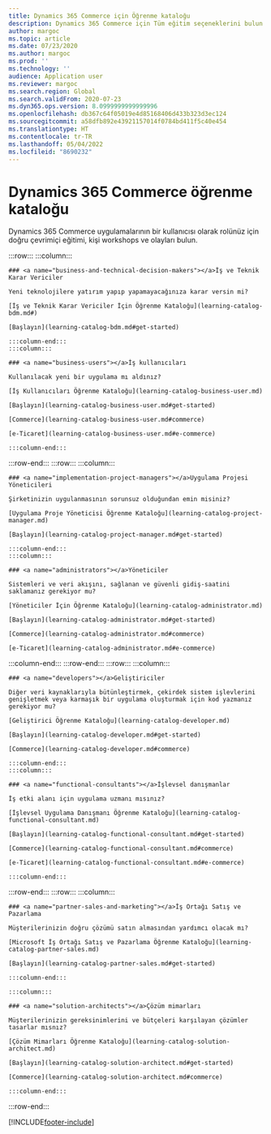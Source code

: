 ```yaml
---
title: Dynamics 365 Commerce için Öğrenme kataloğu
description: Dynamics 365 Commerce için Tüm eğitim seçeneklerini bulun.
author: margoc
ms.topic: article
ms.date: 07/23/2020
ms.author: margoc
ms.prod: ''
ms.technology: ''
audience: Application user
ms.reviewer: margoc
ms.search.region: Global
ms.search.validFrom: 2020-07-23
ms.dyn365.ops.version: 8.0999999999999996
ms.openlocfilehash: db367c64f05019e4d85168406d433b323d3ec124
ms.sourcegitcommit: a58dfb892e43921157014f0784bd411f5c40e454
ms.translationtype: HT
ms.contentlocale: tr-TR
ms.lasthandoff: 05/04/2022
ms.locfileid: "8690232"
---
```

# <a name="dynamics-365-commerce-learning-catalog"></a>Dynamics 365 Commerce öğrenme kataloğu 

Dynamics 365 Commerce uygulamalarının bir kullanıcısı olarak rolünüz için doğru çevrimiçi eğitimi, kişi workshops ve olayları bulun.

<!-- ![Universal Windows Platform (UWP).](images/platform-uwp.png)  -->  

:::row:::
    :::column:::
<!-- ![Universal Windows Platform (UWP).](images/platform-uwp.png)  -->  

    ### <a name="business-and-technical-decision-makers"></a>İş ve Teknik Karar Vericiler

    Yeni teknolojilere yatırım yapıp yapamayacağınıza karar versin mi? 

    [İş ve Teknik Karar Vericiler İçin Öğrenme Kataloğu](learning-catalog-bdm.md#)

    [Başlayın](learning-catalog-bdm.md#get-started)

    :::column-end:::
    :::column:::

    ### <a name="business-users"></a>İş kullanıcıları

    Kullanılacak yeni bir uygulama mı aldınız? 

    [İş Kullanıcıları Öğrenme Kataloğu](learning-catalog-business-user.md)

    [Başlayın](learning-catalog-business-user.md#get-started)

    [Commerce](learning-catalog-business-user.md#commerce)

    [e-Ticaret](learning-catalog-business-user.md#e-commerce)

    :::column-end:::
:::row-end:::
:::row:::
    :::column:::

    ### <a name="implementation-project-managers"></a>Uygulama Projesi Yöneticileri

    Şirketinizin uygulanmasının sorunsuz olduğundan emin misiniz?

    [Uygulama Proje Yöneticisi Öğrenme Kataloğu](learning-catalog-project-manager.md)

    [Başlayın](learning-catalog-project-manager.md#get-started)

    :::column-end:::
    :::column:::

    ### <a name="administrators"></a>Yöneticiler

    Sistemleri ve veri akışını, sağlanan ve güvenli gidiş-saatini saklamanız gerekiyor mu?

    [Yöneticiler İçin Öğrenme Kataloğu](learning-catalog-administrator.md)

    [Başlayın](learning-catalog-administrator.md#get-started)

    [Commerce](learning-catalog-administrator.md#commerce)

    [e-Ticaret](learning-catalog-administrator.md#e-commerce)

  :::column-end:::
:::row-end:::
:::row:::
    :::column:::

    ### <a name="developers"></a>Geliştiriciler

    Diğer veri kaynaklarıyla bütünleştirmek, çekirdek sistem işlevlerini genişletmek veya karmaşık bir uygulama oluşturmak için kod yazmanız gerekiyor mu?

    [Geliştirici Öğrenme Kataloğu](learning-catalog-developer.md)

    [Başlayın](learning-catalog-developer.md#get-started)

    [Commerce](learning-catalog-developer.md#commerce)

    :::column-end:::
    :::column:::

    ### <a name="functional-consultants"></a>İşlevsel danışmanlar

    İş etki alanı için uygulama uzmanı mısınız? 

    [İşlevsel Uygulama Danışmanı Öğrenme Kataloğu](learning-catalog-functional-consultant.md)

    [Başlayın](learning-catalog-functional-consultant.md#get-started)

    [Commerce](learning-catalog-functional-consultant.md#commerce)

    [e-Ticaret](learning-catalog-functional-consultant.md#e-commerce)

    :::column-end:::
:::row-end:::
:::row:::
    :::column:::

    ### <a name="partner-sales-and-marketing"></a>İş Ortağı Satış ve Pazarlama

    Müşterilerinizin doğru çözümü satın almasından yardımcı olacak mı? 

    [Microsoft İş Ortağı Satış ve Pazarlama Öğrenme Kataloğu](learning-catalog-partner-sales.md)

    [Başlayın](learning-catalog-partner-sales.md#get-started)

    :::column-end:::

    :::column:::

    ### <a name="solution-architects"></a>Çözüm mimarları

    Müşterilerinizin gereksinimlerini ve bütçeleri karşılayan çözümler tasarlar mısnız?

    [Çözüm Mimarları Öğrenme Kataloğu](learning-catalog-solution-architect.md)

    [Başlayın](learning-catalog-solution-architect.md#get-started)

    [Commerce](learning-catalog-solution-architect.md#commerce)

    :::column-end:::
:::row-end:::


[!INCLUDE[footer-include](../../includes/footer-banner.md)]
